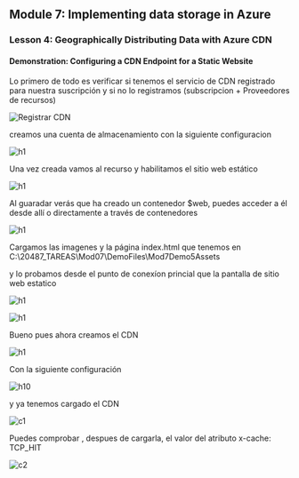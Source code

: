 ## Module 7: Implementing data storage in Azure

### Lesson 4: Geographically Distributing Data with Azure CDN

#### Demonstration: Configuring a CDN Endpoint for a Static Website


Lo primero de todo es verificar si tenemos el servicio de CDN registrado para nuestra suscripción y si no lo registramos (subscripcion + Proveedores de recursos)

![Registrar CDN](imagenes/h2.PNG)


creamos una cuenta de almacenamiento con la siguiente configuracion

![h1](imagenes/h3.PNG)

Una vez creada vamos al recurso y habilitamos el sitio web estático

![h1](imagenes/h5.PNG)

Al guaradar verás que ha creado un contenedor $web, puedes acceder a él desde allí o directamente a través de contenedores

![h1](imagenes/h6.PNG)

Cargamos las imagenes y la página index.html que tenemos en C:\20487_TAREAS\Mod07\DemoFiles\Mod7Demo5Assets

y lo probamos desde el punto de conexíon princial que la pantalla de sitio web estatico

![h1](imagenes/h7.PNG)

![h1](imagenes/h8.PNG)


Bueno pues ahora creamos el CDN

![h1](imagenes/h9.PNG)

Con la siguiente configuración

![h10](imagenes/h10.PNG)

y ya tenemos cargado el CDN

![c1](imagenes/c1.PNG)

Puedes comprobar , despues de cargarla, el valor del atributo x-cache: TCP_HIT

![c2](imagenes/c2.PNG)

